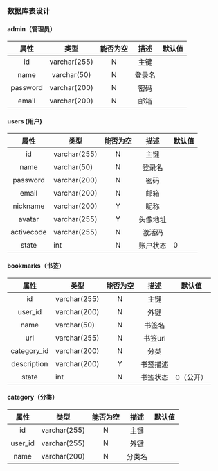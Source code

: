 ### 数据库表设计

#### admin（管理员）

|    属性    |      类型      | 能否为空 |  描述  | 默认值  |
| :------: | :----------: | :--: | :--: | ---- |
|    id    | varchar(255) |  N   |  主键  |      |
|   name   | varchar(50)  |  N   | 登录名  |      |
| password | varchar(200) |  N   |  密码  |      |
|  email   | varchar(200) |  N   |  邮箱  |      |


#### users (用户)

|     属性     | 类型           | 能否为空 |  描述  | 默认值  |
| :--------: | ------------ | :--: | :--: | ---- |
|     id     | varchar(255) |  N   |  主键  |      |
|    name    | varchar(50)  |  N   | 登录名  |      |
|  password  | varchar(200) |  N   |  密码  |      |
|   email    | varchar(200) |  N   |  邮箱  |      |
|  nickname  | varchar(200) |  Y   |  昵称  |      |
|   avatar   | varchar(255) |  Y   | 头像地址 |      |
| activecode | varchar(255) |  N   | 激活码  |      |
|   state    | int          |  N   | 账户状态 | 0    |

#### bookmarks（书签）
|     属性      | 类型           | 能否为空 |  描述   | 默认值   |
| :---------: | ------------ | :--: | :---: | ----- |
|     id      | varchar(255) |  N   |  主键   |       |
|   user_id   | varchar(200) |  N   |  外键   |       |
|    name     | varchar(50)  |  N   |  书签名  |       |
|     url     | varchar(255) |  N   | 书签url |       |
| category_id | varchar(200) |  N   |  分类   |       |
| description | varchar(200) |  Y   | 书签描述  |       |
|    state    | int          |  N   | 书签状态  | 0（公开） |

#### category（分类）
|   属性    |      类型      | 能否为空 |  描述  | 默认值  |
| :-----: | :----------: | :--: | :--: | ---- |
|   id    | varchar(255) |  N   |  主键  |      |
| user_id | varchar(255) |  N   |  外键  |      |
|  name   | varchar(200) |  N   | 分类名  |      |



